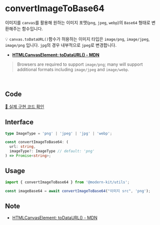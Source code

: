 # convertImageToBase64

이미지를 `canvas`를 활용해 원하는 이미지 포맷(`png`, `jpeg`, `webp`)의 `Base64` 형태로 변환해주는 함수입니다.

💡 `canvas.toDataURL()`함수가 허용하는 이미지 타입은 `image/png`, `image/jpeg`, `image/png` 입니다. `jpg`의 경우 내부적으로 `jpeg`로 변경합니다.

- **[HTMLCanvasElement: toDataURL() - MDN](https://developer.mozilla.org/en-US/docs/Web/API/HTMLCanvasElement/toDataURL)**

> Browsers are required to support `image/png`; many will support additional formats including `image/jpeg` and `image/webp`.

<br />

## Code
[🔗 실제 구현 코드 확인](https://github.com/modern-agile-team/modern-kit/blob/main/packages/utils/src/file/convertImageToBase64/index.ts)

## Interface
```ts title="typescript"
type ImageType = 'png' | 'jpeg' | 'jpg' | 'webp';

const convertImageToBase64: (
  url: string,
  imageType?: ImageType // default: 'png'
) => Promise<string>;
```

## Usage
```ts title="typescript"
import { convertImageToBase64 } from '@modern-kit/utils';

const imageBase64 = await convertImageToBase64("이미지 src", 'png');
```

## Note
- [HTMLCanvasElement: toDataURL() - MDN](https://developer.mozilla.org/en-US/docs/Web/API/HTMLCanvasElement/toDataURL)